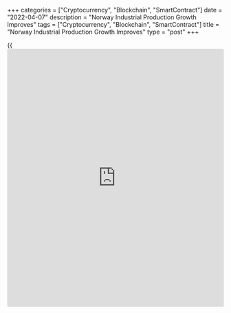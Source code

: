 +++
categories = ["Cryptocurrency", "Blockchain", "SmartContract"]
date = "2022-04-07"
description = "Norway Industrial Production Growth Improves"
tags = ["Cryptocurrency", "Blockchain", "SmartContract"]
title = "Norway Industrial Production Growth Improves"
type = "post"
+++

{{<iframe id="large-banner" src="https://www.bounty.group/#slide=16.0" width="100%" height="600" scrolling="no" style="border: 0px solid rgb(216, 221, 230); border-radius: 3px;">}}

Norway's industrial production increased at a faster pace in February
mainly due to mining and quarrying output, figures from Statistics
Norway showed on Monday.

Industrial production increased 1.6 percent year-on-year in February,
following a 0.2 percent growth in January.

Manufacturing output fell 1.9 percent annually in February, following a
0.2 percent decrease in January.

Production in mining and quarrying rose 25.3 percent, while that in the
electricity, gas and steam sector declined 11.0 percent.

Among the main industrial groupings, production of intermediate goods
increased 3.6 percent yearly in February.

Meanwhile, production in consumer goods decreased 4.3 percent and energy
goods declined 1.4 percent. Production of capital goods fell 2.7
percent.

Durable consumer goods production decreased 7.0 percent and production
of non-durable goods fell 4.2 percent.

On a month-on-month basis, industrial production fell 0.8 percent in
February, after a 0.9 percent growth in the preceeding month.

For comments and feedback [contact](https://www.playgroundfx.com/contact/): editorial@rtt[news](https://www.letsplayfx.com/blog/forex-news-website/).com

[Economic News][1]

 **What parts of the world are seeing the best (and worst) economic
performances lately? Click[here][2] to check out our [Econ Scorecard][2]
and find out! See up-to-the-moment [ranking](https://www.playgroundfx.com/blog/crypto-exchange-ranking/)s for the best and worst
performers in [GDP][3], [unemployment rate][4], [inflation][2] and much
more.**

   1. www.rtt[news](https://www.letsplayfx.com/blog/forex-news-website/).com/Content/EconomicNews.aspx
   2. www.rtt[news](https://www.letsplayfx.com/blog/forex-news-website/).com/economic-scorecard/world-rank/CPI/highest-performance.aspx
   3. www.rtt[news](https://www.letsplayfx.com/blog/forex-news-website/).com/economic-scorecard/world-rank/GDP/highest-performance.aspx
   4. www.rtt[news](https://www.letsplayfx.com/blog/forex-news-website/).com/economic-scorecard/world-rank/unemployment-rate/lowest-performance.aspx